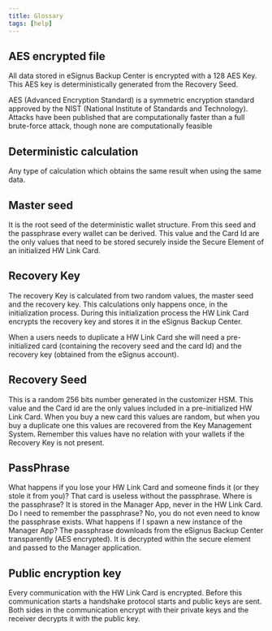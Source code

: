 ```yaml
---
title: Glossary
tags: [help]
---
```


## AES encrypted file

All data stored in eSignus Backup Center is encrypted with a 128 AES Key. This AES key is deterministically generated from the Recovery Seed.

AES (Advanced Encryption Standard) is a symmetric encryption standard approved by the NIST (National Institute of Standards and Technology). Attacks have been published that are computationally faster than a full brute-force attack, though none are computationally feasible

## Deterministic calculation

Any type of calculation which obtains the same result when using the same data.

## Master seed

It is the root seed of the deterministic wallet structure. From this seed and the passphrase every wallet can be derived. This value and the Card Id are the only values that need to be stored securely inside the Secure Element of an initialized HW Link Card.

## Recovery Key

The recovery Key is calculated from two random values, the master seed and the recovery key. This calculations only happens once, in the initialization process. During this initialization process the HW Link Card encrypts the recovery key and stores it in the eSignus Backup Center.

When a users needs to duplicate a HW Link Card she will need a pre-initialized card (containing the recovery seed and the card Id) and the recovery key (obtained from the eSignus account).

## Recovery Seed

This is a random 256 bits number generated in the customizer HSM. This value and the Card id are the only values included in a pre-initialized HW Link Card.
When you buy a new card this values are random, but when you buy a duplicate one this values are recovered from the Key Management System. Remember this values have no relation with your wallets if the Recovery Key is not present.

## PassPhrase

What happens if you lose your HW Link Card and someone finds it (or they stole it from you)? That card is useless without the passphrase.
Where is the passphrase? It is stored in the Manager App, never in the HW Link Card.
Do I need to remember the passphrase? No, you do not even need to know the passphrase exists.
What happens if I spawn a new instance of the Manager App? The passphrase downloads from the eSignus Backup Center transparently (AES encrypted). It is decrypted within the secure element and passed to the Manager application.

## Public encryption key

Every communication with the HW Link Card is encrypted. Before this communication starts a handshake protocol starts and public keys are sent. Both sides in the communication encrypt with their private keys and the receiver decrypts it with the public key.
